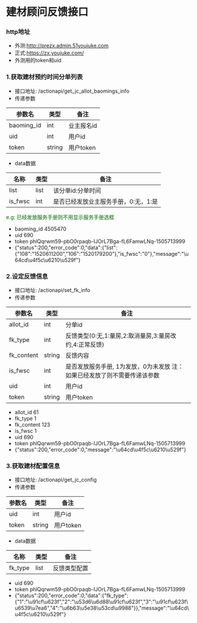# 建材顾问反馈接口

### http地址
* 外测:http://prezx.admin.51youjuke.com
* 正式:https://zx.youjuke.com/
* 外测用的token和uid

### 1.获取建材预约时间分单列表
* 接口地址: /actionapi/get\_jc\_allot\_baomings\_info
* 传递参数 

| 参数名 | 类型 | 备注 |
| ---- | --- | --- |
| baoming_id | int | 业主报名id |
| uid | int | 用户id |
| token | string | 用户token |
* data数据

| 名称 | 类型 | 备注 |
| ---- | --- | --- |
| list | list | 该分单id:分单时间 |
| is_fwsc | int | 是否已经发放业主服务手册，0:无，1:是 |

<font color="006400">e.g: 已经发放服务手册则不用显示服务手册选框</font>

* baoming_id	4505470
* uid	690
* token	phlQqrwm59-pbO0rpaqb-lJOrL7Bga-fL6FamwLNq-1505713999
* {"status":200,"error_code":0,"data":{"list":{"108":"1520611200","106":"1520179200"},"is_fwsc":"0"},"message":"\u64cd\u4f5c\u6210\u529f"}


### 2.设定反馈信息
* 接口地址: /actionapi/set\_fk\_info
* 传递参数 

| 参数名 | 类型 | 备注 |
| ---- | --- | --- |
| allot_id | int | 分单id |
| fk_type | int | 反馈类型(0:无,1:量房,2:取消量房,3:量房改约,4:正常反馈) |
| fk_content | string | 反馈内容 |
| is_fwsc | int | 是否发放服务手册, 1为发放，0为未发放 注：如果已经发放了则不需要传递该参数 |
| uid | int | 用户id |
| token | string | 用户token |

* allot_id 61
* fk_type 1
* fk_content 123
* is_fwsc 1
* uid	690
* token	phlQqrwm59-pbO0rpaqb-lJOrL7Bga-fL6FamwLNq-1505713999
* {"status":200,"error_code":0,"message":"\u64cd\u4f5c\u6210\u529f"}

### 3.获取建材配置信息
* 接口地址: /actionapi/get\_jc\_config
* 传递参数 

| 参数名 | 类型 | 备注 |
| ---- | --- | --- |
| uid | int | 用户id |
| token | string | 用户token |

* data数据

| 名称 | 类型 | 备注 |
| ---- | --- | --- |
| fk_type | list | 反馈类型配置 |

* uid	690
* token	phlQqrwm59-pbO0rpaqb-lJOrL7Bga-fL6FamwLNq-1505713999
* {"status":200,"error_code":0,"data":{"fk_type":{"1":"\u91cf\u623f","2":"\u53d6\u6d88\u91cf\u623f","3":"\u91cf\u623f\u6539\u7ea6","4":"\u6b63\u5e38\u53cd\u9988"}},"message":"\u64cd\u4f5c\u6210\u529f"}
